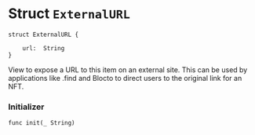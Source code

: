 # Struct `ExternalURL`

```cadence
struct ExternalURL {

    url:  String
}
```

View to expose a URL to this item on an external site.
This can be used by applications like .find and Blocto to direct users
to the original link for an NFT.

### Initializer

```cadence
func init(_ String)
```


